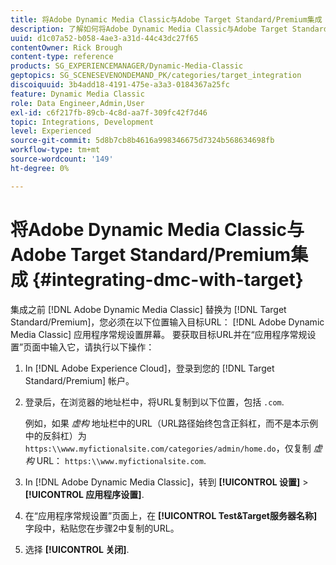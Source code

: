 ```yaml
---
title: 将Adobe Dynamic Media Classic与Adobe Target Standard/Premium集成
description: 了解如何将Adobe Dynamic Media Classic与Adobe Target Standard/Premium集成。
uuid: d1c07a52-b058-4ae3-a31d-44c43dc27f65
contentOwner: Rick Brough
content-type: reference
products: SG_EXPERIENCEMANAGER/Dynamic-Media-Classic
geptopics: SG_SCENESEVENONDEMAND_PK/categories/target_integration
discoiquuid: 3b4add18-4191-475e-a3a3-0184367a25fc
feature: Dynamic Media Classic
role: Data Engineer,Admin,User
exl-id: c6f217fb-89cb-4c8d-aa7f-309fc42f7d46
topic: Integrations, Development
level: Experienced
source-git-commit: 5d8b7cb8b4616a998346675d7324b568634698fb
workflow-type: tm+mt
source-wordcount: '149'
ht-degree: 0%

---
```


# 将Adobe Dynamic Media Classic与Adobe Target Standard/Premium集成 {#integrating-dmc-with-target}

集成之前 [!DNL Adobe Dynamic Media Classic] 替换为 [!DNL Target Standard/Premium]，您必须在以下位置输入目标URL： [!DNL Adobe Dynamic Media Classic] 应用程序常规设置屏幕。 要获取目标URL并在“应用程序常规设置”页面中输入它，请执行以下操作：

1. In [!DNL Adobe Experience Cloud]，登录到您的 [!DNL Target Standard/Premium] 帐户。
1. 登录后，在浏览器的地址栏中，将URL复制到以下位置，包括 `.com`.

   例如，如果 *虚构* 地址栏中的URL（URL路径始终包含正斜杠，而不是本示例中的反斜杠）为 `https:\\www.myfictionalsite.com/categories/admin/home.do`，仅复制 *虚构* URL： `https:\\www.myfictionalsite.com`.

1. In [!DNL Adobe Dynamic Media Classic]，转到 **[!UICONTROL 设置]** > **[!UICONTROL 应用程序设置]**.
1. 在“应用程序常规设置”页面上，在 **[!UICONTROL Test&amp;Target服务器名称]** 字段中，粘贴您在步骤2中复制的URL。
1. 选择 **[!UICONTROL 关闭]**.
